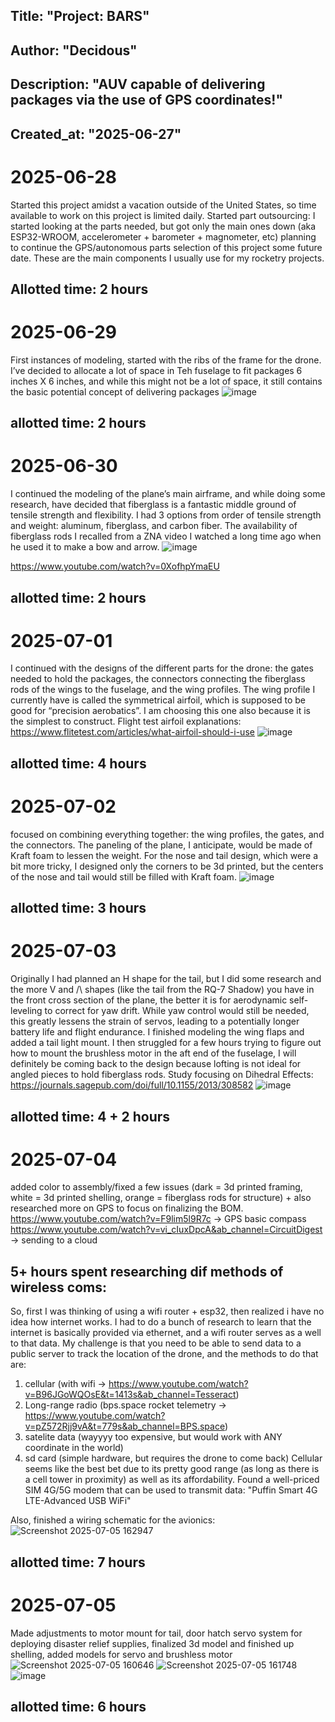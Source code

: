 
## Title: "Project: BARS"
## Author: "Decidous"
## Description: "AUV capable of delivering packages via the use of GPS coordinates!"
## Created_at: "2025-06-27"

# 2025-06-28
Started this project amidst a vacation outside of the United States, so time available to work on this project is limited daily. Started part outsourcing: I started looking at the parts needed, but got only the main ones down (aka ESP32-WROOM, accelerometer + barometer + magnometer, etc) planning to continue the GPS/autonomous parts selection of this project some future date. These are the main components I usually use for my rocketry projects.
## Allotted time: 2 hours

# 2025-06-29
First instances of modeling, started with the ribs of the frame for the drone. I’ve decided to allocate a lot of space in Teh fuselage to fit packages 6 inches X 6 inches, and while this might not be a lot of space, it still contains the basic potential concept of delivering packages 
![image](https://github.com/user-attachments/assets/8f77f4c7-f5d6-4931-bbc0-fb41a828faeb)
## allotted time: 2 hours

# 2025-06-30
I continued the modeling of the plane’s main airframe, and while doing some research, have decided that fiberglass is a fantastic middle ground of tensile strength and flexibility. I had 3 options from order of tensile strength and weight: aluminum, fiberglass, and carbon fiber. The availability of fiberglass rods I recalled from a ZNA video I watched a long time ago when he used it to make a bow and arrow.
![image](https://github.com/user-attachments/assets/aeffc98e-cd12-449a-8b41-b1b3f90b0e1d)

https://www.youtube.com/watch?v=0XofhpYmaEU
## allotted time: 2 hours

# 2025-07-01
I continued with the designs of the different parts for the drone: the gates needed to hold the packages, the connectors connecting the fiberglass rods of the wings to the fuselage, and the wing profiles. The wing profile I currently have is called the symmetrical airfoil, which is supposed to be good for “precision aerobatics”. I am choosing this one also because it is the simplest to construct.
Flight test airfoil explanations: https://www.flitetest.com/articles/what-airfoil-should-i-use
![image](https://github.com/user-attachments/assets/463baa57-82bc-405f-81cb-eec8ed5f2aff)
## allotted time: 4 hours

# 2025-07-02
focused on combining everything together: the wing profiles, the gates, and the connectors. The paneling of the plane, I anticipate, would be made of Kraft foam to lessen the weight. For the nose and tail design, which were a bit more tricky, I designed only the corners to be 3d printed, but the centers of the nose and tail would still be filled with Kraft foam.
![image](https://github.com/user-attachments/assets/8576ea4a-e994-4040-9117-1e5d46609e33)
## allotted time: 3 hours

# 2025-07-03
Originally I had planned an H shape for the tail, but I did some research and the more V and /\ shapes (like the tail from the RQ-7 Shadow) you have in the front cross section of the plane, the better it is for aerodynamic self-leveling to correct for yaw drift. While yaw control would still be needed, this greatly lessens the strain of servos, leading to a potentially longer battery life and flight endurance. I finished modeling the wing flaps and added a tail light mount. I then struggled for a few hours trying to figure out how to mount the brushless motor in the aft end of the fuselage, I will definitely be coming back to the design because lofting is not ideal for angled pieces to hold fiberglass rods.
Study focusing on Dihedral Effects: https://journals.sagepub.com/doi/full/10.1155/2013/308582
![image](https://github.com/user-attachments/assets/24456455-da07-4fb0-b21e-8787ee53a673)
## allotted time: 4 + 2 hours

# 2025-07-04
added color to assembly/fixed a few issues (dark = 3d printed framing, white = 3d printed shelling, orange = fiberglass rods for structure) + also researched more on GPS to focus on finalizing the BOM.
https://www.youtube.com/watch?v=F9lim5l9R7c -> GPS basic compass
https://www.youtube.com/watch?v=vi_cIuxDpcA&ab_channel=CircuitDigest -> sending to a cloud
## 5+ hours spent researching dif methods of wireless coms:
So, first I was thinking of using a wifi router + esp32, then realized i have no idea how internet works. I had to do a bunch of research to learn that the internet is basically provided via ethernet, and a wifi router serves as a well to that data. My challenge is that you need to be able to send data to a public server to track the location of the drone, and the methods to do that are:
1. cellular (with wifi -> https://www.youtube.com/watch?v=B96JGoWQOsE&t=1413s&ab_channel=Tesseract) 
2. Long-range radio (bps.space rocket telemetry -> https://www.youtube.com/watch?v=pZ572Rjj9vA&t=779s&ab_channel=BPS.space)
3. satelite data (wayyyy too expensive, but would work with ANY coordinate in the world)
4. sd card (simple hardware, but requires the drone to come back)
Cellular seems like the best bet due to its pretty good range (as long as there is a cell tower in proximity) as well as its affordability. Found a well-priced SIM 4G/5G modem that can be used to transmit data: "Puffin Smart 4G LTE-Advanced USB WiFi"

Also, finished a wiring schematic for the avionics:
![Screenshot 2025-07-05 162947](https://github.com/user-attachments/assets/6c0809b6-622c-4c4a-a868-6052969af5fd)
## allotted time: 7 hours

# 2025-07-05
Made adjustments to motor mount for tail, door hatch servo system for deploying disaster relief supplies, finalized 3d model and finished up shelling, added models for servo and brushless motor
![Screenshot 2025-07-05 160646](https://github.com/user-attachments/assets/4be03f4c-fa60-40e2-a2cf-153c1ab0fdf6)
![Screenshot 2025-07-05 161748](https://github.com/user-attachments/assets/69bb3873-3ed0-4c0b-b713-98e73c315a9b)
![image](https://github.com/user-attachments/assets/f32f8dc2-d467-45b8-b1ff-182942efee01)
## allotted time: 6 hours
